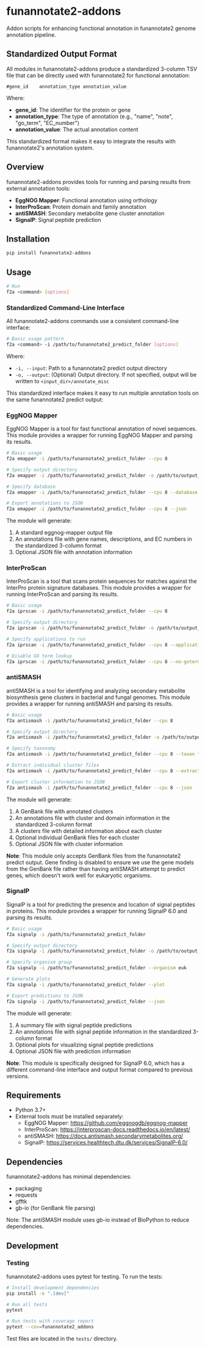 # funannotate2-addons

Addon scripts for enhancing functional annotation in funannotate2 genome annotation pipeline.

## Standardized Output Format

All modules in funannotate2-addons produce a standardized 3-column TSV file that can be directly used with funannotate2 for functional annotation:

```
#gene_id	annotation_type	annotation_value
```

Where:
- **gene_id**: The identifier for the protein or gene
- **annotation_type**: The type of annotation (e.g., "name", "note", "go_term", "EC_number")
- **annotation_value**: The actual annotation content

This standardized format makes it easy to integrate the results with funannotate2's annotation system.

## Overview

funannotate2-addons provides tools for running and parsing results from external annotation tools:

- **EggNOG Mapper**: Functional annotation using orthology
- **InterProScan**: Protein domain and family annotation
- **antiSMASH**: Secondary metabolite gene cluster annotation
- **SignalP**: Signal peptide prediction

## Installation

```bash
pip install funannotate2-addons
```

## Usage

```bash
# Run
f2a <command> [options]
```

### Standardized Command-Line Interface

All funannotate2-addons commands use a consistent command-line interface:

```bash
# Basic usage pattern
f2a <command> -i /path/to/funannotate2_predict_folder [options]
```

Where:
- `-i, --input`: Path to a funannotate2 predict output directory
- `-o, --output`: (Optional) Output directory. If not specified, output will be written to `<input_dir>/annotate_misc`

This standardized interface makes it easy to run multiple annotation tools on the same funannotate2 predict output:

### EggNOG Mapper

EggNOG Mapper is a tool for fast functional annotation of novel sequences. This module provides a wrapper for running EggNOG Mapper and parsing its results.

```bash
# Basic usage
f2a emapper -i /path/to/funannotate2_predict_folder --cpu 8

# Specify output directory
f2a emapper -i /path/to/funannotate2_predict_folder -o /path/to/output_dir --cpu 8

# Specify database
f2a emapper -i /path/to/funannotate2_predict_folder --cpu 8 --database eggnog_proteins

# Export annotations to JSON
f2a emapper -i /path/to/funannotate2_predict_folder --cpu 8 --json
```

The module will generate:
1. A standard eggnog-mapper output file
2. An annotations file with gene names, descriptions, and EC numbers in the standardized 3-column format
3. Optional JSON file with annotation information

### InterProScan

InterProScan is a tool that scans protein sequences for matches against the InterPro protein signature databases. This module provides a wrapper for running InterProScan and parsing its results.

```bash
# Basic usage
f2a iprscan -i /path/to/funannotate2_predict_folder --cpu 8

# Specify output directory
f2a iprscan -i /path/to/funannotate2_predict_folder -o /path/to/output_dir --cpu 8

# Specify applications to run
f2a iprscan -i /path/to/funannotate2_predict_folder --cpu 8 --applications "Pfam,SMART,CDD"

# Disable GO term lookup
f2a iprscan -i /path/to/funannotate2_predict_folder --cpu 8 --no-goterms
```

### antiSMASH

antiSMASH is a tool for identifying and analyzing secondary metabolite biosynthesis gene clusters in bacterial and fungal genomes. This module provides a wrapper for running antiSMASH and parsing its results.

```bash
# Basic usage
f2a antismash -i /path/to/funannotate2_predict_folder --cpu 8

# Specify output directory
f2a antismash -i /path/to/funannotate2_predict_folder -o /path/to/output_dir --cpu 8

# Specify taxonomy
f2a antismash -i /path/to/funannotate2_predict_folder --cpu 8 --taxon fungi

# Extract individual cluster files
f2a antismash -i /path/to/funannotate2_predict_folder --cpu 8 --extract-clusters

# Export cluster information to JSON
f2a antismash -i /path/to/funannotate2_predict_folder --cpu 8 --json
```

The module will generate:
1. A GenBank file with annotated clusters
2. An annotations file with cluster and domain information in the standardized 3-column format
3. A clusters file with detailed information about each cluster
4. Optional individual GenBank files for each cluster
5. Optional JSON file with cluster information

**Note**: This module only accepts GenBank files from the funannotate2 predict output. Gene finding is disabled to ensure we use the gene models from the GenBank file rather than having antiSMASH attempt to predict genes, which doesn't work well for eukaryotic organisms.

### SignalP

SignalP is a tool for predicting the presence and location of signal peptides in proteins. This module provides a wrapper for running SignalP 6.0 and parsing its results.

```bash
# Basic usage
f2a signalp -i /path/to/funannotate2_predict_folder

# Specify output directory
f2a signalp -i /path/to/funannotate2_predict_folder -o /path/to/output_dir

# Specify organism group
f2a signalp -i /path/to/funannotate2_predict_folder --organism euk

# Generate plots
f2a signalp -i /path/to/funannotate2_predict_folder --plot

# Export predictions to JSON
f2a signalp -i /path/to/funannotate2_predict_folder --json
```

The module will generate:
1. A summary file with signal peptide predictions
2. An annotations file with signal peptide information in the standardized 3-column format
3. Optional plots for visualizing signal peptide predictions
4. Optional JSON file with prediction information

**Note**: This module is specifically designed for SignalP 6.0, which has a different command-line interface and output format compared to previous versions.

## Requirements

- Python 3.7+
- External tools must be installed separately:
  - EggNOG Mapper: https://github.com/eggnogdb/eggnog-mapper
  - InterProScan: https://interproscan-docs.readthedocs.io/en/latest/
  - antiSMASH: https://docs.antismash.secondarymetabolites.org/
  - SignalP: https://services.healthtech.dtu.dk/services/SignalP-6.0/

## Dependencies

funannotate2-addons has minimal dependencies:
- packaging
- requests
- gfftk
- gb-io (for GenBank file parsing)

Note: The antiSMASH module uses gb-io instead of BioPython to reduce dependencies.

## Development

### Testing

funannotate2-addons uses pytest for testing. To run the tests:

```bash
# Install development dependencies
pip install -e ".[dev]"

# Run all tests
pytest

# Run tests with coverage report
pytest --cov=funannotate2_addons
```

Test files are located in the `tests/` directory.
